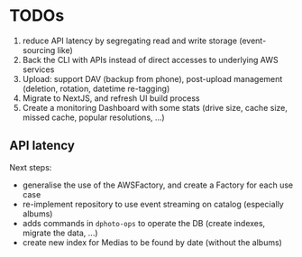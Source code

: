 TODOs
=======================================

1. reduce API latency by segregating read and write storage (event-sourcing like)
2. Back the CLI with APIs instead of direct accesses to underlying AWS services
3. Upload: support DAV (backup from phone), post-upload management (deletion, rotation, datetime re-tagging)
4. Migrate to NextJS, and refresh UI build process
5. Create a monitoring Dashboard with some stats (drive size, cache size, missed cache, popular resolutions, ...)

API latency
---------------------------------------

Next steps:

* generalise the use of the AWSFactory, and create a Factory for each use case
* re-implement repository to use event streaming on catalog (especially albums)
* adds commands in `dphoto-ops` to operate the DB (create indexes, migrate the data, ...)
* create new index for Medias to be found by date (without the albums)